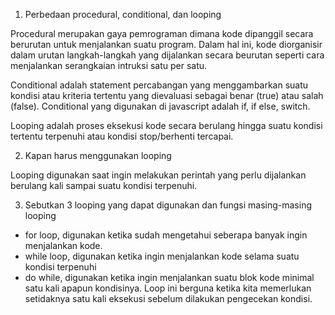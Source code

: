 1. Perbedaan procedural, conditional, dan looping

Procedural merupakan gaya pemrograman dimana kode dipanggil secara berurutan untuk menjalankan suatu program. Dalam hal ini, kode diorganisir dalam urutan langkah-langkah yang dijalankan secara beurutan seperti cara menjalankan serangkaian intruksi satu per satu.

Conditional adalah statement percabangan yang menggambarkan suatu kondisi atau kriteria tertentu yang dievaluasi sebagai benar (true) atau salah (false). Conditional yang digunakan di javascript adalah if, if else, switch.

Looping adalah proses eksekusi kode secara berulang hingga suatu kondisi tertentu terpenuhi atau kondisi stop/berhenti tercapai. 

2. Kapan harus menggunakan looping

Looping digunakan saat ingin melakukan perintah yang perlu dijalankan berulang kali sampai suatu kondisi terpenuhi. 

3. Sebutkan 3 looping yang dapat digunakan dan fungsi masing-masing looping
- for loop, digunakan ketika sudah mengetahui seberapa banyak ingin menjalankan kode.
- while loop, digunakan ketika ingin menjalankan kode selama suatu kondisi terpenuhi
- do while, digunakan ketika ingin menjalankan suatu blok kode minimal satu kali apapun kondisinya. Loop ini berguna ketika kita memerlukan setidaknya satu kali eksekusi sebelum dilakukan pengecekan kondisi.
